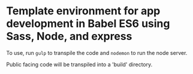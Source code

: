 # Template environment for app development in Babel ES6 using Sass, Node, and express

To use, run `gulp` to transpile the code and `nodemon` to run the node server.

Public facing code will be transpiled into a 'build' directory.
